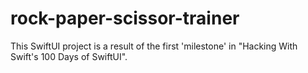 # rock-paper-scissor-trainer
This SwiftUI project is a result of the first 'milestone' in "Hacking With Swift's 100 Days of SwiftUI".
